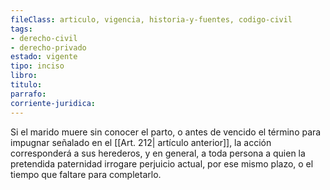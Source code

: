 ```yaml
---
fileClass: articulo, vigencia, historia-y-fuentes, codigo-civil
tags:
- derecho-civil
- derecho-privado
estado: vigente
tipo: inciso
libro:
titulo:
parrafo:
corriente-juridica:
---
```

Si el marido muere sin conocer el parto, o antes de vencido el término para impugnar señalado en el [[Art. 212| artículo anterior]], la acción corresponderá a sus herederos, y en general, a toda persona a quien la pretendida paternidad irrogare perjuicio actual, por ese mismo plazo, o el tiempo que faltare para completarlo.